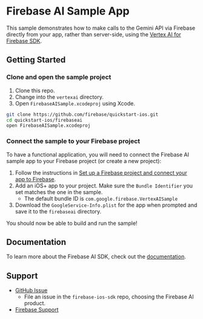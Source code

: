 # Firebase AI Sample App

This sample demonstrates how to make calls to the Gemini API via Firebase directly
from your app, rather than server-side, using the
[Vertex AI for Firebase SDK](https://firebase.google.com/docs/vertex-ai/get-started?platform=ios).

## Getting Started

### Clone and open the sample project

1. Clone this repo.
1. Change into the `vertexai` directory.
1. Open `FirebaseAISample.xcodeproj` using Xcode.

```bash
git clone https://github.com/firebase/quickstart-ios.git
cd quickstart-ios/firebaseai
open FirebaseAISample.xcodeproj
```

### Connect the sample to your Firebase project

To have a functional application, you will need to connect the Firebase AI
sample app to your Firebase project (or create a new project):

1. Follow the instructions in
   [Set up a Firebase project and connect your app to Firebase](https://firebase.google.com/docs/vertex-ai/get-started?platform=ios#set-up-firebase).
2. Add an iOS+ app to your project. Make sure the `Bundle Identifier` you set
   matches the one in the sample.
     - The default bundle ID is `com.google.firebase.VertexAISample`
3. Download the `GoogleService-Info.plist` for the app when prompted and save
   it to the `firebaseai` directory.

You should now be able to build and run the sample!

## Documentation

To learn more about the Firebase AI SDK, check out the
[documentation](https://firebase.google.com/docs/vertex-ai).

## Support

- [GitHub Issue](https://github.com/firebase/firebase-ios-sdk/issues/new/choose)
  - File an issue in the `firebase-ios-sdk` repo, choosing the Firebase AI product.
- [Firebase Support](https://firebase.google.com/support/)
